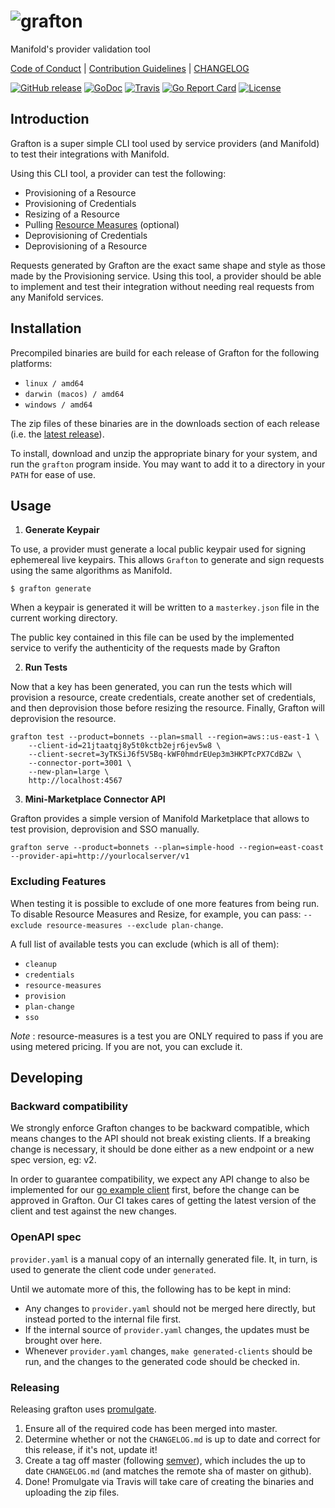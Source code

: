 # ![grafton](.github/grafton.png)

Manifold's provider validation tool

[Code of Conduct](./.github/CONDUCT.md) |
[Contribution Guidelines](./.github/CONTRIBUTING.md) |
[CHANGELOG](./CHANGELOG.md)

[![GitHub release](https://img.shields.io/github/tag/manifoldco/grafton.svg?label=latest)](https://github.com/manifoldco/grafton/releases)
[![GoDoc](https://img.shields.io/badge/godoc-reference-blue.svg)](https://godoc.org/github.com/manifoldco/grafton)
[![Travis](https://img.shields.io/travis/manifoldco/grafton/master.svg)](https://travis-ci.org/manifoldco/grafton)
[![Go Report Card](https://goreportcard.com/badge/github.com/manifoldco/grafton)](https://goreportcard.com/report/github.com/manifoldco/grafton)
[![License](https://img.shields.io/badge/license-BSD-blue.svg)](./LICENSE.md)

## Introduction

Grafton is a super simple CLI tool used by service providers (and Manifold) to
test their integrations with Manifold.

Using this CLI tool, a provider can test the following:

- Provisioning of a Resource
- Provisioning of Credentials
- Resizing of a Resource
- Pulling [Resource Measures](#excluding-features) (optional)
- Deprovisioning of Credentials
- Deprovisioning of a Resource

Requests generated by Grafton are the exact same shape and style as those made
by the Provisioning service. Using this tool, a provider should be able to
implement and test their integration without needing real requests from any
Manifold services.

## Installation

Precompiled binaries are build for each release of Grafton for the following
platforms:
- `linux / amd64`
- `darwin (macos) / amd64`
- `windows / amd64`

The zip files of these binaries are in the downloads section of each release
(i.e. the
[latest release](https://github.com/manifoldco/grafton/releases/latest)).

To install, download and unzip the appropriate binary for your system, and run
the `grafton` program inside. You may want to add it to a directory in your
`PATH` for ease of use.

## Usage

1. **Generate Keypair**

To use, a provider must generate a local public keypair used for signing
ephemereal live keypairs. This allows `Grafton` to generate and sign requests
using the same algorithms as Manifold.

```
$ grafton generate
```

When a keypair is generated it will be written to a `masterkey.json` file in
the current working directory.

The public key contained in this file can be used by the implemented service
to verify the authenticity of the requests made by Grafton


2. **Run Tests**

Now that a key has been generated, you can run the tests which will provision a
resource, create credentials, create another set of credentials, and then
deprovision those before resizing the resource. Finally, Grafton will
deprovision the resource.

```
grafton test --product=bonnets --plan=small --region=aws::us-east-1 \
    --client-id=21jtaatqj8y5t0kctb2ejr6jev5w8 \
    --client-secret=3yTKSiJ6f5V5Bq-kWF0hmdrEUep3m3HKPTcPX7CdBZw \
    --connector-port=3001 \
    --new-plan=large \
    http://localhost:4567
```

3. **Mini-Marketplace Connector API**

Grafton provides a simple version of Manifold Marketplace that allows to test provision, deprovision and SSO manually.

```
grafton serve --product=bonnets --plan=simple-hood --region=east-coast --provider-api=http://yourlocalserver/v1
```

### Excluding Features

When testing it is possible to exclude of one more features from being run. To
disable Resource Measures and Resize, for example, you can pass:
`--exclude resource-measures --exclude plan-change`.

A full list of available tests you can exclude (which is all of them):
- `cleanup`
- `credentials`
- `resource-measures`
- `provision`
- `plan-change`
- `sso`

_Note_ : resource-measures is a test you are ONLY required to pass if you are using metered pricing.  If you are not, you can exclude it.

## Developing

### Backward compatibility

We strongly enforce Grafton changes to be backward compatible, which means changes 
to the API should not break existing clients. If a breaking change is necessary, it
should be done either as a new endpoint or a new spec version, eg: v2.

In order to guarantee compatibility, we expect any API change to also be implemented
for our [go example client](https://github.com/manifoldco/go-sample-provider) first,
before the change can be approved in Grafton. Our CI takes cares of getting the latest
version of the client and test against the new changes.

### OpenAPI spec

`provider.yaml` is a manual copy of an internally generated file. It, in
turn, is used to generate the client code under `generated`.

Until we automate more of this, the following has to be kept in mind:
- Any changes to `provider.yaml` should not be merged here directly, but
  instead ported to the internal file first.
- If the internal source of `provider.yaml` changes, the updates must be brought
  over here.
- Whenever `provider.yaml` changes, `make generated-clients` should be run, and the
  changes to the generated code should be checked in.

### Releasing

Releasing grafton uses [promulgate](https://github.com/manifoldco/promulgate).

1. Ensure all of the required code has been merged into master.
2. Determine whether or not the `CHANGELOG.md` is up to date and correct for
   this release, if it's not, update it!
3. Create a tag off master (following [semver](http://semver.org/)), which
   includes the up to date `CHANGELOG.md` (and matches the remote sha of master
   on github).
4. Done! Promulgate via Travis will take care of creating the binaries and
   uploading the zip files.

